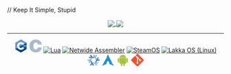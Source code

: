 
// Keep It Simple, Stupid

<p align="center">
	<a href="https://github.com/R0STUS?tab=repositories">
		<img align="center" height="195" src="https://github-readme-stats.vercel.app/api?username=R0STUS&count_private=false&show_icons=true&theme=gruvbox&rank_icon=github" />
		<img align="center" height="195" src="https://github-readme-stats.vercel.app/api/top-langs/?username=R0STUS&hide=css,html,shell,javascript,c%23&theme=gruvbox&layout=compact" />
	</a>
</p>

---
<div align="center">
	<a href="https://en.cppreference.com/" target="_blank"><img width="30" height="30" src="https://raw.githubusercontent.com/devicons/devicon/master/icons/cplusplus/cplusplus-original.svg" alt="C++" /></a>
	<a href="https://c-faq.com/" target="_blank"><img width="30" height="30" src="https://raw.githubusercontent.com/devicons/devicon/master/icons/c/c-original.svg" alt="C" /></a>
	<a href="https://www.lua.org/" target="_blank"><img width="30" height="30" src="https://upload.wikimedia.org/wikipedia/commons/c/cf/Lua-Logo.svg" alt="Lua" /></a>
	<a href="https://www.nasm.us/" target="_blank"><img width="30" height="30" src="https://user-images.githubusercontent.com/103866722/177873824-ac727cae-29d5-406d-87de-93bb2bf21f02.png" alt="Netwide Assembler" /></a>
	<a href="https://store.steampowered.com/steamos" target="_blank"><img width="30" height="30" src="https://static.wikia.nocookie.net/logopedia/images/6/65/SteamOS_%28Icon%29.png/revision/latest?cb=20230304222827" alt="SteamOS" /></a>
	<a href="https://lakka.tv/" target="_blank"><img width="30" height="30" src="https://upload.wikimedia.org/wikipedia/commons/8/8d/Lakka.png" alt="Lakka OS (Linux)" /></a>
	<a href="https://nixos.org/" target="_blank"><img width="30" height="30" src="https://raw.githubusercontent.com/devicons/devicon/master/icons/nixos/nixos-original.svg" alt="NixOS (Linux)" /></a>
	<a href="https://archlinux.org/" target="_blank"><img width="30" height="30" src="https://raw.githubusercontent.com/devicons/devicon/master/icons/archlinux/archlinux-original.svg" alt="Arch Linux" /></a>
	<a href="https://www.android-x86.org/" target="_blank"><img width="30" height="30" src="https://raw.githubusercontent.com/devicons/devicon/master/icons/android/android-original.svg" alt="Android x86 (Linux)" /></a>
	<a href="https://git-scm.com/" target="_blank"><img width="30" height="30" src="https://raw.githubusercontent.com/devicons/devicon/master/icons/git/git-original.svg" alt="Git" /></a>
</div>
